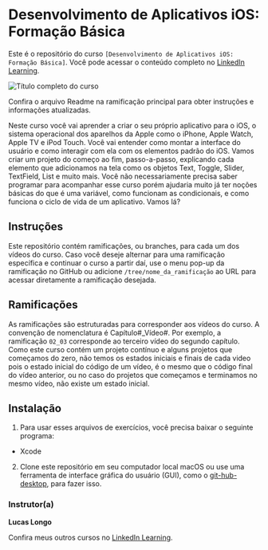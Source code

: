 # Desenvolvimento de Aplicativos iOS: Formação Básica 

Este é o repositório do curso `[Desenvolvimento de Aplicativos iOS: Formação Básica]`. Você pode acessar o conteúdo completo no [LinkedIn Learning][lil-course-url]. 

 

![Título completo do curso][lil-thumbnail-url]  

 

Confira o arquivo Readme na ramificação principal para obter instruções e informações atualizadas. 

 

Neste curso você vai aprender a criar o seu próprio aplicativo para o iOS, o sistema operacional dos aparelhos da Apple como o iPhone, Apple Watch, Apple TV e iPod Touch. Você vai entender como montar a interface do usuário e como interagir com ela com os elementos padrão do iOS. Vamos criar um projeto do começo ao fim, passo-a-passo, explicando cada elemento que adicionamos na tela como os objetos Text, Toggle, Slider, TextField, List e muito mais. Você não necessariamente precisa saber programar para acompanhar esse curso porém ajudaria muito já ter noções básicas do que é uma variável, como funcionam as condicionais, e como funciona o ciclo de vida de um aplicativo. Vamos lá?

 

## Instruções 

Este repositório contém ramificações, ou branches, para cada um dos vídeos do curso. Caso você deseje alternar para uma ramificação específica e continuar o curso a partir daí, use o menu pop-up da ramificação no GitHub ou adicione `/tree/nome_da_ramificação` ao URL para acessar diretamente a ramificação desejada. 

 

## Ramificações 

As ramificações são estruturadas para corresponder aos vídeos do curso. A convenção de nomenclatura é Capítulo#_Vídeo#. Por exemplo, a ramificação `02_03` corresponde ao terceiro vídeo do segundo capítulo. Como este curso contém um projeto contínuo e alguns projetos que começamos do zero, não temos os estados iniciais e finais de cada video pois o estado inicial do código de um vídeo, é o mesmo que o código final do vídeo anterior, ou no caso do projetos que começamos e terminamos no mesmo vídeo, não existe um estado inicial. 

 

## Instalação 

1. Para usar esses arquivos de exercícios, você precisa baixar o seguinte programa: 

- Xcode

 

2. Clone este repositório em seu computador local macOS ou use uma ferramenta de interface gráfica do usuário (GUI), como o [git-hub-desktop], para fazer isso. 



### Instrutor(a) 

 

**Lucas Longo** 

 

Confira meus outros cursos no [LinkedIn Learning](https://www.linkedin.com/learning/instructors/lucas-longo). 

 

[0]: # (Replace these placeholder URLs with actual course URLs) 

[lil-course-url]: https://www.linkedin.com/learning/building-a-graphql-project-with-react-js 

[lil-thumbnail-url]: https://cdn.lynda.com/course/2875095/2875095-1615224395432-16x9.jpg 

[git-hub-desktop]: https://desktop.github.com/ 

 

[1]: # (End of BP-Instruction ###############################################################################################) 
